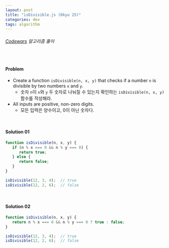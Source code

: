 ```yaml
---
layout: post
title: "isDivisible.js (8kyu 25)"
categories: dev
tags: algorithm
---
```


###### [Codewars](https://www.codewars.com) 알고리즘 풀이

<br>

#### Problem

- Create a function `isDivisible(n, x, y)` that checks if a number `n` is divisible by two numbers `x` and `y`.
  - 숫자 `n`이 `x`와 `y` 두 숫자로 나눠질 수 있는지 확인하는 `isDivisible(n, x, y)` 함수를 작성해라.
- All inputs are positive, non-zero digits.
  - 모든 입력은 양수이고, 0이 아닌 숫자다.

<br>

#### Solution 01

```js
function isDivisible(n, x, y) {
   if (n % x === 0 && n % y === 0) {
      return true;
   } else {
      return false;
   }
}

isDivisible(12, 3, 4);	// true
isDivisible(12, 2, 6);	// false
```

<br>

#### Solution 02

```js
function isDivisible(n, x, y) {
   return n % x === 0 && n % y === 0 ? true : false;
}

isDivisible(12, 3, 4);	// true
isDivisible(12, 2, 6);	// false
```

<br>